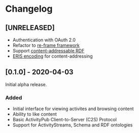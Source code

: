 # Changelog

## [UNRELEASED]

- Authentication with OAuth 2.0
- Refactor to [re-frame framework](https://day8.github.io/re-frame/re-frame/)
- Support [content-addressable RDF](https://openengiadina.net/papers/content-addressable-rdf.html)
- [ERIS encoding](https://openengiadina.net/papers/eris.html) for content-addressing

## [0.1.0] - 2020-04-03

Initial alpha release.

### Added

- Initial interface for viewing activites and browsing content
- Ability to like content
- Basic ActivityPub Client-to-Server (C2S) Protocol
- Support for ActivityStreams, Schema and RDF ontologies
